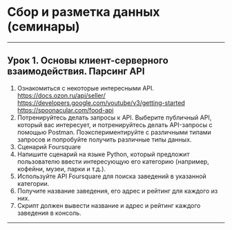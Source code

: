 # Сбор и разметка данных (семинары)

---

## Урок 1. Основы клиент-серверного взаимодействия. Парсинг API  

1. Ознакомиться с некоторые интересными API.  
   https://docs.ozon.ru/api/seller/  
   https://developers.google.com/youtube/v3/getting-started  
   https://spoonacular.com/food-api   
3. Потренируйтесь делать запросы к API. Выберите публичный API, который вас интересует, и потренируйтесь делать API-запросы с помощью Postman. Поэкспериментируйте с различными типами запросов и попробуйте получить различные типы данных.  
4. Сценарий Foursquare
5. Напишите сценарий на языке Python, который предложит пользователю ввести интересующую его категорию (например, кофейни, музеи, парки и т.д.).
6. Используйте API Foursquare для поиска заведений в указанной категории.
7. Получите название заведения, его адрес и рейтинг для каждого из них.
8. Скрипт должен вывести название и адрес и рейтинг каждого заведения в консоль.

---

